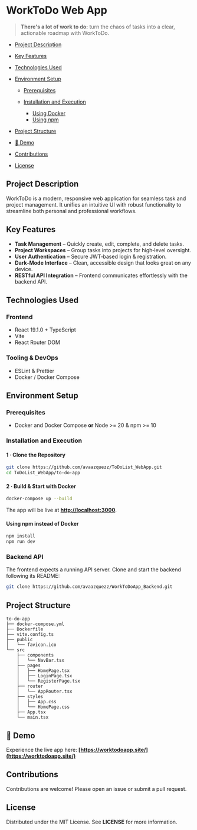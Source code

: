 # WorkToDo Web App

> **There's a lot of work to do:** turn the chaos of tasks into a clear, actionable roadmap with WorkToDo.

<!--ts-->

* [Project Description](#project-description)
* [Key Features](#key-features)
* [Technologies Used](#technologies-used)
* [Environment Setup](#environment-setup)

  * [Prerequisites](#prerequisites)
  * [Installation and Execution](#installation-and-execution)

    * [Using Docker](#using-docker)
    * [Using npm](#using-npm)
* [Project Structure](#project-structure)
* [🎥 Demo](#-demo)
* [Contributions](#contributions)
* [License](#license)

<!--te-->

## Project Description

WorkToDo is a modern, responsive web application for seamless task and project management. It unifies an intuitive UI with robust functionality to streamline both personal and professional workflows.

## Key Features

* **Task Management** – Quickly create, edit, complete, and delete tasks.
* **Project Workspaces** – Group tasks into projects for high‑level oversight.
* **User Authentication** – Secure JWT‑based login & registration.
* **Dark‑Mode Interface** – Clean, accessible design that looks great on any device.
* **RESTful API Integration** – Frontend communicates effortlessly with the backend API.

## Technologies Used

### Frontend

* React 19.1.0 + TypeScript
* Vite
* React Router DOM

### Tooling & DevOps

* ESLint & Prettier
* Docker / Docker Compose

## Environment Setup

### Prerequisites

* Docker and Docker Compose **or** Node >= 20 & npm >= 10

### Installation and Execution

#### 1 · Clone the Repository

```bash
git clone https://github.com/avaazquezz/ToDoList_WebApp.git
cd ToDoList_WebApp/to-do-app
```

#### 2 · Build & Start with Docker

```bash
docker-compose up --build
```

The app will be live at **[http://localhost:3000](http://localhost:3000)**.

#### Using npm instead of Docker

```bash
npm install
npm run dev
```

### Backend API

The frontend expects a running API server. Clone and start the backend following its README:

```bash
git clone https://github.com/avaazquezz/WorkToDoApp_Backend.git
```

## Project Structure

```
to-do-app
├── docker-compose.yml
├── Dockerfile
├── vite.config.ts
├── public
│   └── favicon.ico
└── src
    ├── components
    │   └── NavBar.tsx
    ├── pages
    │   ├── HomePage.tsx
    │   ├── LoginPage.tsx
    │   └── RegisterPage.tsx
    ├── router
    │   └── AppRouter.tsx
    ├── styles
    │   ├── App.css
    │   └── HomePage.css
    ├── App.tsx
    └── main.tsx
```

## 🎥 Demo

Experience the live app here: **[https://worktodoapp.site/](https://worktodoapp.site/)**

## Contributions

Contributions are welcome! Please open an issue or submit a pull request.

## License

Distributed under the MIT License. See **LICENSE** for more information.

